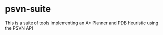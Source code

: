 # psvn-suite
This is a suite of tools implementing an A* Planner and PDB Heuristic using the PSVN API
